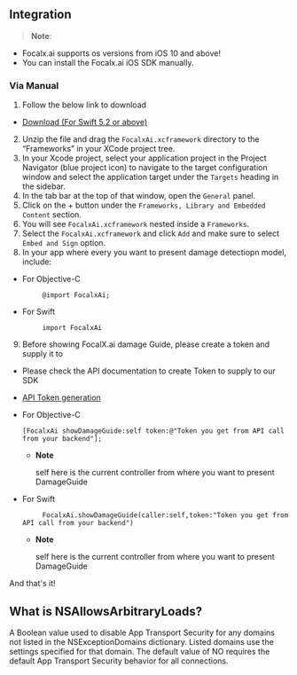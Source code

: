 ## Integration

> **Note**: 
-  Focalx.ai supports os versions from iOS 10 and above!
- You can install the Focalx.ai iOS SDK manually.



### Via Manual

1. Follow the below link to download
- [Download (For Swift 5.2 or above)](http://focalx.ai)

2. Unzip the file and drag the `FocalxAi.xcframework` directory to the “Frameworks” in your XCode project tree.
3. In your Xcode project, select your application project in the Project Navigator (blue project icon) to navigate to the target configuration window and select the application target under the `Targets` heading in the sidebar.
4. In the tab bar at the top of that window, open the `General` panel.
5. Click on the + button under the `Frameworks, Library and Embedded Content` section.
6. You will see `FocalxAi.xcframework` nested inside a `Frameworks`.
7. Select the `FocalxAi.xcframework` and click `Add` and make sure to select `Embed and Sign` option.
8. In your app where every you want to present damage detectiopn model, include:

-  For Objective-C
    
            @import FocalxAi;

-  For Swift

            import FocalxAi


9. Before showing FocalX.ai damage Guide, please create a token and supply it to 

-   Please check the API documentation to create Token to supply to our SDK 

- [API Token generation](https://github.com/pritamfocal/Documents/blob/main/api-authentification.md)

-   For Objective-C
             
        [FocalxAi showDamageGuide:self token:@"Token you get from API call from your backend"];
    -   **Note**

         self here is the current controller  from where you want to  present DamageGuide

-  For Swift

            FocalxAi.showDamageGuide(caller:self,token:"Token you get from API call from your backend")
            
    -   **Note**

   
          self here is the current controller  from where you want to present DamageGuide

And that's it!

## What is NSAllowsArbitraryLoads?

A Boolean value used to disable App Transport Security for any domains not listed in the NSExceptionDomains dictionary. Listed domains use the settings specified for that domain. The default value of NO requires the default App Transport Security behavior for all connections.
